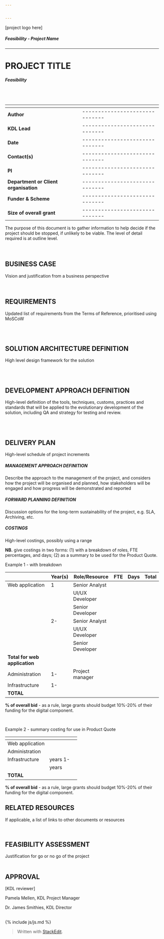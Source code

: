 ```yaml
---


---
```


<p>[project logo here]</p>
<h5 id="feasibility---project-name">Feasibility - Project Name</h5>
<hr>
<h1 id="project-title">PROJECT TITLE</h1>
<h5 id="feasibility">Feasibility</h5>
<p><br><br></p>

<table>
<thead>
<tr>
<th align="left"></th>
<th></th>
</tr>
</thead>
<tbody>
<tr>
<td align="left"><strong>Author</strong></td>
<td>------------------------------</td>
</tr>
<tr>
<td align="left"><strong>KDL Lead</strong></td>
<td>------------------------------</td>
</tr>
<tr>
<td align="left"><strong>Date</strong></td>
<td>------------------------------</td>
</tr>
<tr>
<td align="left"><strong>Contact(s)</strong></td>
<td>------------------------------</td>
</tr>
<tr>
<td align="left"><strong>PI</strong></td>
<td>------------------------------</td>
</tr>
<tr>
<td align="left"><strong>Department or Client organisation</strong></td>
<td>------------------------------</td>
</tr>
<tr>
<td align="left"><strong>Funder &amp; Scheme</strong></td>
<td>------------------------------</td>
</tr>
<tr>
<td align="left"><strong>Size of overall grant</strong></td>
<td>------------------------------</td>
</tr>
</tbody>
</table><p>The purpose of this document is to gather information to help decide if the project should be stopped, if unlikely to be viable. The level of detail required is at outline level.<br>
<br><br></p>
<h2 id="business-case">BUSINESS CASE</h2>
<p>Vision and justification from a business perspective<br>
<br><br></p>
<h2 id="requirements">REQUIREMENTS</h2>
<p>Updated list of requirements from the Terms of Reference, prioritised using MoSCoW</p>
<p><br><br></p>
<h2 id="solution-architecture-definition">SOLUTION ARCHITECTURE DEFINITION</h2>
<p>High level design framework for the solution</p>
<p><br><br></p>
<h2 id="development-approach-definition">DEVELOPMENT APPROACH DEFINITION</h2>
<p>High-level definition of the tools, techniques, customs, practices and standards that will be applied to the evolutionary development of the solution, including QA and strategy for testing and review.</p>
<p><br><br></p>
<h2 id="delivery-plan">DELIVERY PLAN</h2>
<p>High-level schedule of project increments</p>
<h5 id="management-approach-definition">MANAGEMENT APPROACH DEFINITION</h5>
<p>Describe the approach to the management of the project, and considers how the project will be organised and planned, how stakeholders will be engaged and how progress will be demonstrated and reported</p>
<h5 id="forward-planning-definition">FORWARD PLANNING DEFINITION</h5>
<p>Discussion options for the long-term sustainability of the project, e.g. SLA, Archiving, etc.</p>
<h5 id="costings">COSTINGS</h5>
<p>High-level costings, possibly using a range</p>
<p><strong>NB.</strong> give costings in two forms: (1) with a breakdown of roles, FTE percentages, and days; (2) as a summary to be used for the Product Quote.</p>
<p>Example 1 - with breakdown</p>

<table>
<thead>
<tr>
<th align="left"></th>
<th>Year(s)</th>
<th>Role/Resource</th>
<th>FTE</th>
<th>Days</th>
<th>Total</th>
</tr>
</thead>
<tbody>
<tr>
<td align="left">Web application</td>
<td>1</td>
<td>Senior Analyst</td>
<td></td>
<td></td>
<td></td>
</tr>
<tr>
<td align="left"></td>
<td></td>
<td>UI/UX Developer</td>
<td></td>
<td></td>
<td></td>
</tr>
<tr>
<td align="left"></td>
<td></td>
<td>Senior Developer</td>
<td></td>
<td></td>
<td></td>
</tr>
<tr>
<td align="left"></td>
<td>2-</td>
<td>Senior Analyst</td>
<td></td>
<td></td>
<td></td>
</tr>
<tr>
<td align="left"></td>
<td></td>
<td>UI/UX Developer</td>
<td></td>
<td></td>
<td></td>
</tr>
<tr>
<td align="left"></td>
<td></td>
<td>Senior Developer</td>
<td></td>
<td></td>
<td></td>
</tr>
<tr>
<td align="left"><strong>Total for web application</strong></td>
<td></td>
<td></td>
<td></td>
<td></td>
<td></td>
</tr>
<tr>
<td align="left">Administration</td>
<td>1-</td>
<td>Project manager</td>
<td></td>
<td></td>
<td></td>
</tr>
<tr>
<td align="left">Infrastructure</td>
<td>1-</td>
<td></td>
<td></td>
<td></td>
<td></td>
</tr>
<tr>
<td align="left"><strong>TOTAL</strong></td>
<td></td>
<td></td>
<td></td>
<td></td>
<td></td>
</tr>
</tbody>
</table><p><strong>% of overall bid</strong> - as a rule, large grants should budget 10%-20% of their funding for the digital component.</p>
<p><br></p>
<p>Example 2 - summary costing for use in Product Quote</p>

<table>
<thead>
<tr>
<th align="left"></th>
<th></th>
<th></th>
</tr>
</thead>
<tbody>
<tr>
<td align="left">Web application</td>
<td></td>
<td></td>
</tr>
<tr>
<td align="left">Administration</td>
<td></td>
<td></td>
</tr>
<tr>
<td align="left">Infrastructure <br></td>
<td>years 1-</td>
<td></td>
</tr>
<tr>
<td align="left"></td>
<td>years</td>
<td></td>
</tr>
<tr>
<td align="left"><strong>TOTAL</strong></td>
<td></td>
<td></td>
</tr>
</tbody>
</table><p><strong>% of overall bid</strong> - as a rule, large grants should budget 10%-20% of their funding for the digital component.</p>
<h2 id="related-resources">RELATED RESOURCES</h2>
<p>If applicable, a list of links to other documents or resources</p>
<p><br></p>
<h2 id="feasibility-assessment">FEASIBILITY ASSESSMENT</h2>
<p>Justification for go or no go of the project<br>
<br></p>
<h2 id="approval">APPROVAL</h2>
<p>[KDL reviewer]</p>
<p>Pamela Mellen, KDL Project Manager</p>
<p>Dr. James Smithies, KDL Director<br>
<br></p>
<p>{% include js/js.md %}</p>
<blockquote>
<p>Written with <a href="https://stackedit.io/">StackEdit</a>.</p>
</blockquote>

